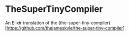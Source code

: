 # TheSuperTinyCompiler

An Elixir translation of the (the-super-tiny-compiler)[https://github.com/thejameskyle/the-super-tiny-compiler]